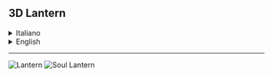 ## 3D Lantern

<details>
<summary>Italiano</summary>

**Questo pacchetto di risorse sostituisce le lanterne piatte predefinite con versioni 3D completamente modellate, conferendo loro un aspetto più realistico e immersivo.**

Che siano appese al soffitto o posizionate su blocchi, queste lanterne ora hanno profondità, forma e dettagli raffinati, il tutto mantenendo lo stile nativo di Minecraft.

**Caratteristiche:**
- Modello 3D per lanterne normali 🟠
- Modello 3D per lanterne dell'anima 🔵
- Texture Vanilla
</details>

<details>
<summary>English</summary>

**This resource pack replaces the default flat lanterns with fully modeled 3D versions, giving them a more realistic and immersive appearance.**

Whether hanging from ceilings or placed on blocks, these lanterns now have depth, shape, and fine details — all while keeping Minecraft's native style in mind.

**Features:**
- 3D model for normal lanterns 🟠
- 3D model for soul lanterns 🔵
- Vanilla textures
</details>

---
![Lantern](https://cdn.modrinth.com/data/cached_images/683fc3c2c59eb16ff715db9bd9f99c4187880efb_0.webp)
![Soul Lantern](https://cdn.modrinth.com/data/cached_images/11986eb5d757dadcfdba9d5534795b8c10b64ec4_0.webp)

